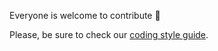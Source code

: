 Everyone is welcome to contribute 💜 

Please, be sure to check our [coding style guide](/tutorial/coding_style).